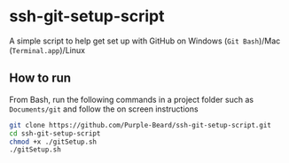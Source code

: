 # ssh-git-setup-script
A simple script to help get set up with GitHub on Windows (`Git Bash`)/Mac (`Terminal.app`)/Linux

## How to run

From Bash, run the following commands in a project folder such as `Documents/git` and follow the on screen instructions

```sh
git clone https://github.com/Purple-Beard/ssh-git-setup-script.git
cd ssh-git-setup-script
chmod +x ./gitSetup.sh
./gitSetup.sh
```

